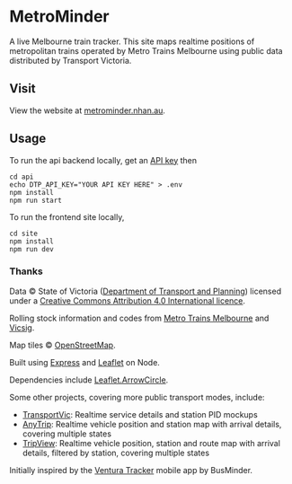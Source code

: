 # MetroMinder

A live Melbourne train tracker. This site maps realtime positions of metropolitan trains operated by Metro Trains Melbourne using public data distributed by Transport Victoria.

## Visit

View the website at [metrominder.nhan.au](https://metrominder.nhan.au).

## Usage

To run the api backend locally, get an [API key](https://data-exchange.vicroads.vic.gov.au/) then
```
cd api
echo DTP_API_KEY="YOUR API KEY HERE" > .env
npm install
npm run start
```

To run the frontend site locally,
```
cd site
npm install
npm run dev
```

### Thanks

Data © State of Victoria ([Department of Transport and Planning](https://opendata.transport.vic.gov.au/organization/public-transport)) licensed under a [Creative Commons Attribution 4.0 International licence](https://creativecommons.org/licenses/by/4.0).

Rolling stock information and codes from [Metro Trains Melbourne](https://cmsportal.metrotrains.com.au/docnum.aspx?id=A8520) and [Vicsig](https://vicsig.net/suburban/fleet).

Map tiles © [OpenStreetMap](https://openstreetmap.org/copyright).

Built using [Express](http://expressjs.com) and [Leaflet](https://leafletjs.com) on Node.

Dependencies include [Leaflet.ArrowCircle](https://github.com/nhtnhanbn/metrominder/tree/main/site/src/leaflet-arrowcircle).

Some other projects, covering more public transport modes, include:
- [TransportVic](https://transportvic.me): Realtime service details and station PID mockups
- [AnyTrip](https://anytrip.com.au/region/vic): Realtime vehicle position and station map with arrival details, covering multiple states
- [TripView](https://tripview.com.au): Realtime vehicle position, station and route map with arrival details, filtered by station, covering multiple states

Initially inspired by the [Ventura Tracker](https://venturabus.com.au/live-tracking) mobile app by BusMinder.
